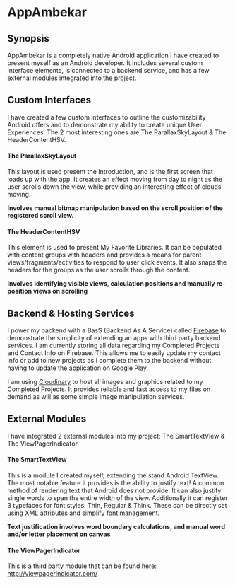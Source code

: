 # AppAmbekar

## Synopsis

AppAmbekar is a completely native Android application I have created to present myself as an Android developer. 
It includes several custom interface elements, is connected to a backend service, and has a few external modules integrated into the project.

## Custom Interfaces

I have created a few custom interfaces to outline the customizability Android offers and to demonstrate my ability to create unique User Experiences.
The 2 most interesting ones are The ParallaxSkyLayout & The HeaderContentHSV.


#### The ParallaxSkyLayout

This layout is used present the Introduction, and is the first screen that loads up with the app. 
It creates an effect moving from day to night as the user scrolls down the view, while providing an interesting effect of clouds moving.

**Involves manual bitmap manipulation based on the scroll position of the registered scroll view.**


#### The HeaderContentHSV

This element is used to present My Favorite Libraries. 
It can be populated with content groups with headers and provides a means for parent views/fragments/activities to respond to user click events.
It also snaps the headers for the groups as the user scrolls through the content.

**Involves identifying visible views, calculation positions and manually re-position views on scrolling**


## Backend & Hosting Services

I power my backend with a BasS (Backend As A Service) called [Firebase](https://www.firebase.com/) to demonstrate the simplicity of extending an apps with third party backend services.
I am currently storing all data regarding my Completed Projects and Contact Info on Firebase.
This allows me to easily update my contact info or add to new projects as I complete them to the backend without having to update the application on Google Play.

I am using [Cloudinary](http://cloudinary.com/) to host all images and graphics related to my Completed Projects.
It provides reliable and fast access to my files on demand as will as some simple image manipulation services.


## External Modules

I have integrated 2 external modules into my project: The SmartTextView & The ViewPagerIndicator.

#### The SmartTextView

This is a module I created myself, extending the stand Android TextView. 
The most notable feature it provides is the ability to justify text! A common method of rendering text that Android does not provide.
It can also justify single words to span the entire width of the view.
Additionally it can register 3 typefaces for font styles: Thin, Regular & Think. These can be directly set using XML attributes and simplify font management.

**Text justification involves word boundary calculations, and manual word and/or letter placement on canvas**

#### The ViewPagerIndicator

This is a third party module that can be found here: http://viewpagerindicator.com/

